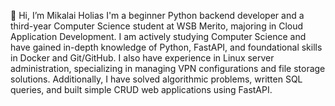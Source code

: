 👋 Hi, I’m Mikalai Holias
I'm a beginner Python backend developer and a third-year Computer Science student at WSB Merito, majoring in Cloud Application Development. I am actively studying Computer Science and have gained in-depth knowledge of Python, FastAPI, and foundational skills in Docker and Git/GitHub. I also have experience in Linux server administration, specializing in managing VPN configurations and file storage solutions. Additionally, I have solved algorithmic problems, written SQL queries, and built simple CRUD web applications using FastAPI.

<!---
lighter952/lighter952 is a ✨ special ✨ repository because its `README.md` (this file) appears on your GitHub profile.
You can click the Preview link to take a look at your changes.
--->
